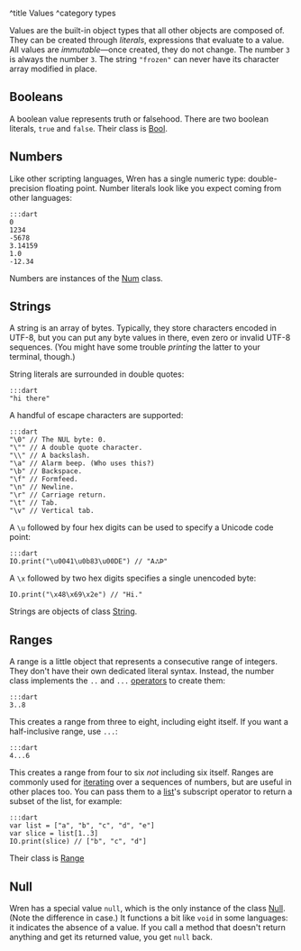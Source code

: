 ^title Values
^category types

Values are the built-in object types that all other objects are composed of.
They can be created through *literals*, expressions that evaluate to a value.
All values are *immutable*&mdash;once created, they do not change. The number
`3` is always the number `3`. The string `"frozen"` can never have its
character array modified in place.

## Booleans

A boolean value represents truth or falsehood. There are two boolean literals,
`true` and `false`. Their class is [Bool](core/bool.html).

## Numbers

Like other scripting languages, Wren has a single numeric type:
double-precision floating point. Number literals look like you expect coming
from other languages:

    :::dart
    0
    1234
    -5678
    3.14159
    1.0
    -12.34

Numbers are instances of the [Num](core/num.html) class.

## Strings

A string is an array of bytes. Typically, they store characters encoded in
UTF-8, but you can put any byte values in there, even zero or invalid UTF-8
sequences. (You might have some trouble *printing* the latter to your terminal,
though.)

String literals are surrounded in double quotes:

    :::dart
    "hi there"

A handful of escape characters are supported:

    :::dart
    "\0" // The NUL byte: 0.
    "\"" // A double quote character.
    "\\" // A backslash.
    "\a" // Alarm beep. (Who uses this?)
    "\b" // Backspace.
    "\f" // Formfeed.
    "\n" // Newline.
    "\r" // Carriage return.
    "\t" // Tab.
    "\v" // Vertical tab.

A `\u` followed by four hex digits can be used to specify a Unicode code point:

    :::dart
    IO.print("\u0041\u0b83\u00DE") // "AஃÞ"

A `\x` followed by two hex digits specifies a single unencoded byte:

    IO.print("\x48\x69\x2e") // "Hi."

Strings are objects of class [String](core/string.html).

## Ranges

A range is a little object that represents a consecutive range of integers.
They don't have their own dedicated literal syntax. Instead, the number class
implements the `..` and `...` [operators](expressions.html#operators) to create
them:

    :::dart
    3..8

This creates a range from three to eight, including eight itself. If you want a
half-inclusive range, use `...`:

    :::dart
    4...6

This creates a range from four to six *not* including six itself. Ranges are
commonly used for [iterating](control-flow.html#for-statements) over a
sequences of numbers, but are useful in other places too. You can pass them to
a [list](lists.html)'s subscript operator to return a subset of the list, for
example:

    :::dart
    var list = ["a", "b", "c", "d", "e"]
    var slice = list[1..3]
    IO.print(slice) // ["b", "c", "d"]

Their class is [Range](core/range.html)

## Null

Wren has a special value `null`, which is the only instance of the class
[Null](core/null.html). (Note the difference in case.) It functions a bit like
`void` in some languages: it indicates the absence of a value. If you call a
method that doesn't return anything and get its returned value, you get `null`
back.
